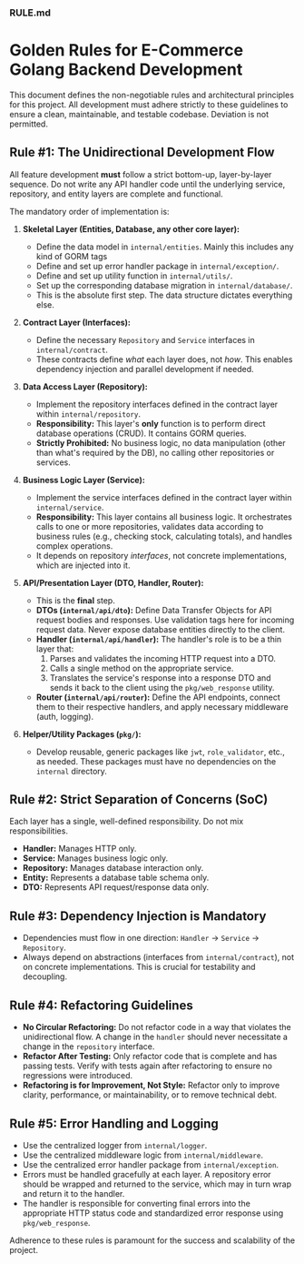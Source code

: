 ### **RULE.md**

# Golden Rules for E-Commerce Golang Backend Development

This document defines the non-negotiable rules and architectural principles for this project. All development must adhere strictly to these guidelines to ensure a clean, maintainable, and testable codebase. Deviation is not permitted.

## Rule #1: The Unidirectional Development Flow

All feature development **must** follow a strict bottom-up, layer-by-layer sequence. Do not write any API handler code until the underlying service, repository, and entity layers are complete and functional.

The mandatory order of implementation is:

1.  **Skeletal Layer (Entities, Database, any other core layer):**
    *   Define the data model in `internal/entities`. Mainly this includes any kind of GORM tags
    *   Define and set up error handler package in `internal/exception/`.
    *   Define and set up utility function in `internal/utils/`.
    *   Set up the corresponding database migration in `internal/database/`.
    *   This is the absolute first step. The data structure dictates everything else.

2.  **Contract Layer (Interfaces):**
    *   Define the necessary `Repository` and `Service` interfaces in `internal/contract`.
    *   These contracts define *what* each layer does, not *how*. This enables dependency injection and parallel development if needed.

3.  **Data Access Layer (Repository):**
    *   Implement the repository interfaces defined in the contract layer within `internal/repository`.
    *   **Responsibility:** This layer's **only** function is to perform direct database operations (CRUD). It contains GORM queries.
    *   **Strictly Prohibited:** No business logic, no data manipulation (other than what's required by the DB), no calling other repositories or services.

4.  **Business Logic Layer (Service):**
    *   Implement the service interfaces defined in the contract layer within `internal/service`.
    *   **Responsibility:** This layer contains all business logic. It orchestrates calls to one or more repositories, validates data according to business rules (e.g., checking stock, calculating totals), and handles complex operations.
    *   It depends on repository *interfaces*, not concrete implementations, which are injected into it.

5.  **API/Presentation Layer (DTO, Handler, Router):**
    *   This is the **final** step.
    *   **DTOs (`internal/api/dto`):** Define Data Transfer Objects for API request bodies and responses. Use validation tags here for incoming request data. Never expose database entities directly to the client.
    *   **Handler (`internal/api/handler`):** The handler's role is to be a thin layer that:
        1.  Parses and validates the incoming HTTP request into a DTO.
        2.  Calls a single method on the appropriate service.
        3.  Translates the service's response into a response DTO and sends it back to the client using the `pkg/web_response` utility.
    *   **Router (`internal/api/router`):** Define the API endpoints, connect them to their respective handlers, and apply necessary middleware (auth, logging).

6.  **Helper/Utility Packages (`pkg/`):**
    *   Develop reusable, generic packages like `jwt`, `role_validator`, etc., as needed. These packages must have no dependencies on the `internal` directory.

## Rule #2: Strict Separation of Concerns (SoC)

Each layer has a single, well-defined responsibility. Do not mix responsibilities.

-   **Handler:** Manages HTTP only.
-   **Service:** Manages business logic only.
-   **Repository:** Manages database interaction only.
-   **Entity:** Represents a database table schema only.
-   **DTO:** Represents API request/response data only.

## Rule #3: Dependency Injection is Mandatory

-   Dependencies must flow in one direction: `Handler` → `Service` → `Repository`.
-   Always depend on abstractions (interfaces from `internal/contract`), not on concrete implementations. This is crucial for testability and decoupling.

## Rule #4: Refactoring Guidelines

-   **No Circular Refactoring:** Do not refactor code in a way that violates the unidirectional flow. A change in the `handler` should never necessitate a change in the `repository` interface.
-   **Refactor After Testing:** Only refactor code that is complete and has passing tests. Verify with tests again after refactoring to ensure no regressions were introduced.
-   **Refactoring is for Improvement, Not Style:** Refactor only to improve clarity, performance, or maintainability, or to remove technical debt.

## Rule #5: Error Handling and Logging

-   Use the centralized logger from `internal/logger`.
-   Use the centralized middleware logic from `internal/middleware`.
-   Use the centralized error handler package from `internal/exception`.
-   Errors must be handled gracefully at each layer. A repository error should be wrapped and returned to the service, which may in turn wrap and return it to the handler.
-   The handler is responsible for converting final errors into the appropriate HTTP status code and standardized error response using `pkg/web_response`.

Adherence to these rules is paramount for the success and scalability of the project.